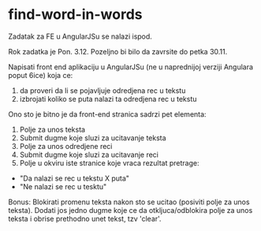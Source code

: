 # find-word-in-words

Zadatak za FE u AngularJSu se nalazi ispod. 

Rok zadatka je Pon.  3.12. Pozeljno bi bilo da zavrsite do petka 30.11.

Napisati front end aplikaciju u AngularJSu (ne u naprednijoj verziji Angulara poput 6ice) koja ce:
1. da proveri da li se pojavljuje odredjena rec u tekstu
2. izbrojati koliko se puta nalazi ta odredjena rec u tekstu

Ono sto je bitno je da front-end stranica sadrzi pet elementa:
1. Polje za unos teksta
2. Submit dugme koje sluzi za ucitavanje teksta
3. Polje za unos odredjene reci
4. Submit dugme koje sluzi za ucitavanje reci
5. Polje u okviru iste stranice koje vraca rezultat pretrage:
- "Da nalazi se rec u tekstu X puta"
- "Ne nalazi se rec u tesktu"

Bonus: 
Blokirati promenu teksta nakon sto se ucitao (posiviti polje za unos teksta).
Dodati jos jedno dugme koje ce da otkljuca/odblokira polje za unos teksta i obrise 
prethodno unet tekst, tzv 'clear'. 




